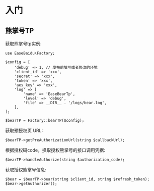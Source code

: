 # 入门

## 熊掌号TP

获取熊掌号tp实例:

```
use EaseBaidu\Factory;

$config = [
    'debug' => 1, // 发布前填写或者修改的环境
    'client_id' => 'xxx',
    'secret' => 'xxx',
    'token' => 'xxx',
    'aes_key' => 'xxx',
    'log' => [
        'name' => 'EaseBearTp',
        'level' => 'debug',
        'file' => __DIR__ . '/logs/bear.log',
    ],
];

$bearTP = Factory::bearTP($config);
```

获取预授权页 URL:

```text
$bearTP->getPreAuthorizationUrl(string $callbackUrl);
```

根据授权码code，换取授权熊掌号的接口调用凭据:

```text
$bearTP->handleAuthorize(string $authorization_code);
```

获取授权熊掌号信息:

```text
$bear = $bearTP->bear(string $client_id, string $refresh_token);
$bear->getAuthorizer();
```

